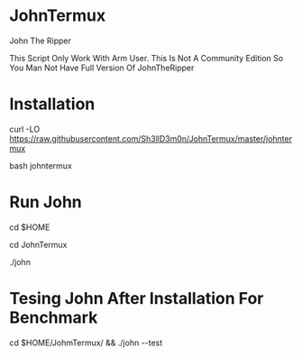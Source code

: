 # JohnTermux
John The Ripper

This Script Only Work With Arm User. This Is Not A Community Edition So You Man Not Have Full Version Of JohnTheRipper

# Installation

curl -LO https://raw.githubusercontent.com/Sh3llD3m0n/JohnTermux/master/johntermux


bash johntermux


# Run John

cd $HOME



cd JohnTermux



./john



# Tesing John After Installation For Benchmark



cd $HOME/JohmTermux/ && ./john --test


